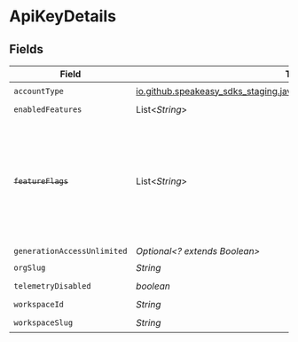 # ApiKeyDetails


## Fields

| Field                                                                                                                   | Type                                                                                                                    | Required                                                                                                                | Description                                                                                                             |
| ----------------------------------------------------------------------------------------------------------------------- | ----------------------------------------------------------------------------------------------------------------------- | ----------------------------------------------------------------------------------------------------------------------- | ----------------------------------------------------------------------------------------------------------------------- |
| `accountType`                                                                                                           | [io.github.speakeasy_sdks_staging.javaclientsdk.models.shared.AccountType](../../models/shared/AccountType.md)          | :heavy_check_mark:                                                                                                      | N/A                                                                                                                     |
| `enabledFeatures`                                                                                                       | List<*String*>                                                                                                          | :heavy_check_mark:                                                                                                      | N/A                                                                                                                     |
| ~~`featureFlags`~~                                                                                                      | List<*String*>                                                                                                          | :heavy_minus_sign:                                                                                                      | : warning: ** DEPRECATED **: This will be removed in a future release, please migrate away from it as soon as possible. |
| `generationAccessUnlimited`                                                                                             | *Optional<? extends Boolean>*                                                                                           | :heavy_minus_sign:                                                                                                      | N/A                                                                                                                     |
| `orgSlug`                                                                                                               | *String*                                                                                                                | :heavy_check_mark:                                                                                                      | N/A                                                                                                                     |
| `telemetryDisabled`                                                                                                     | *boolean*                                                                                                               | :heavy_check_mark:                                                                                                      | N/A                                                                                                                     |
| `workspaceId`                                                                                                           | *String*                                                                                                                | :heavy_check_mark:                                                                                                      | N/A                                                                                                                     |
| `workspaceSlug`                                                                                                         | *String*                                                                                                                | :heavy_check_mark:                                                                                                      | N/A                                                                                                                     |